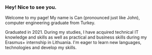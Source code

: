 ### Hey! Nice to see you.

<!--
**UygarcanBoz/UygarcanBoz** is a ✨ _special_ ✨ repository because its `README.md` (this file) appears on your GitHub profile.

Here are some ideas to get you started:

- 🔭 I’m currently working on ...
- 🌱 I’m currently learning ...
- 👯 I’m looking to collaborate on ...
- 🤔 I’m looking for help with ...
- 💬 Ask me about ...
- 📫 How to reach me: ...
- 😄 Pronouns: ...
- ⚡ Fun fact: ...
-->
Welcome to my page!
My name is Can (pronounced just like John), computer engineering graduate from Turkey.

Graduated in 2021. During my studies, I have acquired technical IT knowledge and skills as well as practical and business skills during my Erasmus+ internship in Lithuania. I'm eager to learn new languages, technologies and develop my skills.
